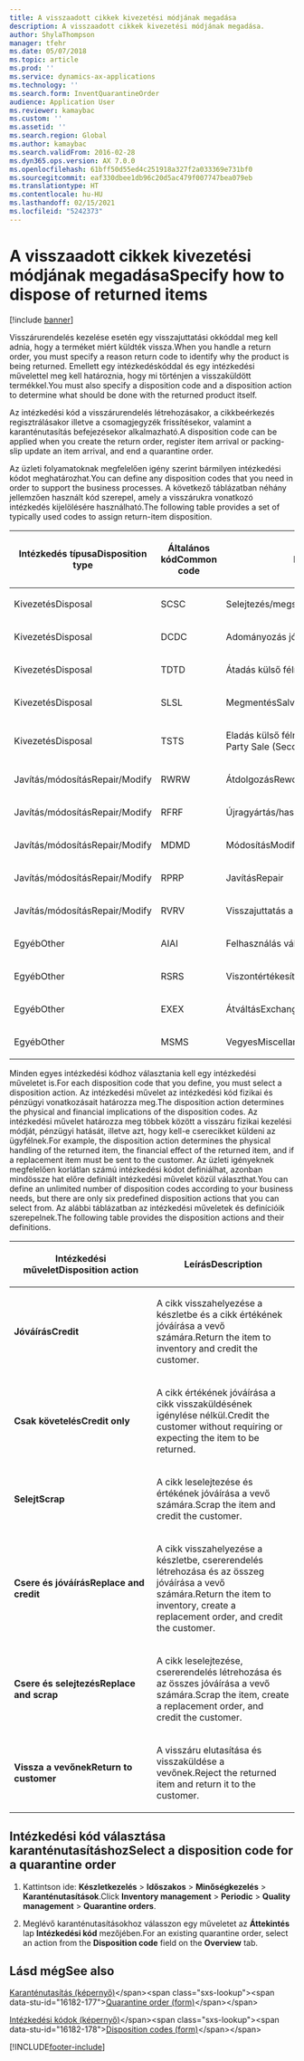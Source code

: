 ```yaml
---
title: A visszaadott cikkek kivezetési módjának megadása
description: A visszaadott cikkek kivezetési módjának megadása.
author: ShylaThompson
manager: tfehr
ms.date: 05/07/2018
ms.topic: article
ms.prod: ''
ms.service: dynamics-ax-applications
ms.technology: ''
ms.search.form: InventQuarantineOrder
audience: Application User
ms.reviewer: kamaybac
ms.custom: ''
ms.assetid: ''
ms.search.region: Global
ms.author: kamaybac
ms.search.validFrom: 2016-02-28
ms.dyn365.ops.version: AX 7.0.0
ms.openlocfilehash: 61bff50d55ed4c251918a327f2a033369e731bf0
ms.sourcegitcommit: eaf330dbee1db96c20d5ac479f007747bea079eb
ms.translationtype: HT
ms.contentlocale: hu-HU
ms.lasthandoff: 02/15/2021
ms.locfileid: "5242373"
---
```

# <a name="specify-how-to-dispose-of-returned-items"></a><span data-ttu-id="16182-103">A visszaadott cikkek kivezetési módjának megadása</span><span class="sxs-lookup"><span data-stu-id="16182-103">Specify how to dispose of returned items</span></span> 

[!include [banner](../includes/banner.md)]


<span data-ttu-id="16182-104">Visszárurendelés kezelése esetén egy visszajuttatási okkóddal meg kell adnia, hogy a terméket miért küldték vissza.</span><span class="sxs-lookup"><span data-stu-id="16182-104">When you handle a return order, you must specify a reason return code to identify why the product is being returned.</span></span> <span data-ttu-id="16182-105">Emellett egy intézkedéskóddal és egy intézkedési művelettel meg kell határoznia, hogy mi történjen a visszaküldött termékkel.</span><span class="sxs-lookup"><span data-stu-id="16182-105">You must also specify a disposition code and a disposition action to determine what should be done with the returned product itself.</span></span>

<span data-ttu-id="16182-106">Az intézkedési kód a visszárurendelés létrehozásakor, a cikkbeérkezés regisztrálásakor illetve a csomagjegyzék frissítésekor, valamint a karanténutasítás befejezésekor alkalmazható.</span><span class="sxs-lookup"><span data-stu-id="16182-106">A disposition code can be applied when you create the return order, register item arrival or packing-slip update an item arrival, and end a quarantine order.</span></span>

<span data-ttu-id="16182-107">Az üzleti folyamatoknak megfelelően igény szerint bármilyen intézkedési kódot meghatározhat.</span><span class="sxs-lookup"><span data-stu-id="16182-107">You can define any disposition codes that you need in order to support the business processes.</span></span> <span data-ttu-id="16182-108">A következő táblázatban néhány jellemzően használt kód szerepel, amely a visszárukra vonatkozó intézkedés kijelölésére használható.</span><span class="sxs-lookup"><span data-stu-id="16182-108">The following table provides a set of typically used codes to assign return-item disposition.</span></span>

<table>
<colgroup>
<col style="width: 33%" />
<col style="width: 33%" />
<col style="width: 33%" />
</colgroup>
<thead>
<tr class="header">
<th><p><span data-ttu-id="16182-109">Intézkedés típusa</span><span class="sxs-lookup"><span data-stu-id="16182-109">Disposition type</span></span></p></th>
<th><p><span data-ttu-id="16182-110">Általános kód</span><span class="sxs-lookup"><span data-stu-id="16182-110">Common code</span></span></p></th>
<th><p><span data-ttu-id="16182-111">Leírás</span><span class="sxs-lookup"><span data-stu-id="16182-111">Description</span></span></p></th>
</tr>
</thead>
<tbody>
<tr class="odd">
<td><p><span data-ttu-id="16182-112">Kivezetés</span><span class="sxs-lookup"><span data-stu-id="16182-112">Disposal</span></span></p></td>
<td><p><span data-ttu-id="16182-113">SC</span><span class="sxs-lookup"><span data-stu-id="16182-113">SC</span></span></p></td>
<td><p><span data-ttu-id="16182-114">Selejtezés/megsemmisítés</span><span class="sxs-lookup"><span data-stu-id="16182-114">Scrap/Destroy</span></span></p></td>
</tr>
<tr class="even">
<td><p><span data-ttu-id="16182-115">Kivezetés</span><span class="sxs-lookup"><span data-stu-id="16182-115">Disposal</span></span></p></td>
<td><p><span data-ttu-id="16182-116">DC</span><span class="sxs-lookup"><span data-stu-id="16182-116">DC</span></span></p></td>
<td><p><span data-ttu-id="16182-117">Adományozás jótékony célra</span><span class="sxs-lookup"><span data-stu-id="16182-117">Donate to Charity</span></span></p></td>
</tr>
<tr class="odd">
<td><p><span data-ttu-id="16182-118">Kivezetés</span><span class="sxs-lookup"><span data-stu-id="16182-118">Disposal</span></span></p></td>
<td><p><span data-ttu-id="16182-119">TD</span><span class="sxs-lookup"><span data-stu-id="16182-119">TD</span></span></p></td>
<td><p><span data-ttu-id="16182-120">Átadás külső félnek</span><span class="sxs-lookup"><span data-stu-id="16182-120">Third-Party Disposal</span></span></p></td>
</tr>
<tr class="even">
<td><p><span data-ttu-id="16182-121">Kivezetés</span><span class="sxs-lookup"><span data-stu-id="16182-121">Disposal</span></span></p></td>
<td><p><span data-ttu-id="16182-122">SL</span><span class="sxs-lookup"><span data-stu-id="16182-122">SL</span></span></p></td>
<td><p><span data-ttu-id="16182-123">Megmentés</span><span class="sxs-lookup"><span data-stu-id="16182-123">Salvage</span></span></p></td>
</tr>
<tr class="odd">
<td><p><span data-ttu-id="16182-124">Kivezetés</span><span class="sxs-lookup"><span data-stu-id="16182-124">Disposal</span></span></p></td>
<td><p><span data-ttu-id="16182-125">TS</span><span class="sxs-lookup"><span data-stu-id="16182-125">TS</span></span></p></td>
<td><p><span data-ttu-id="16182-126">Eladás külső félnek (másodlagos piacok)</span><span class="sxs-lookup"><span data-stu-id="16182-126">Third-Party Sale (Secondary Markets)</span></span></p></td>
</tr>
<tr class="even">
<td><p><span data-ttu-id="16182-127">Javítás/módosítás</span><span class="sxs-lookup"><span data-stu-id="16182-127">Repair/Modify</span></span></p></td>
<td><p><span data-ttu-id="16182-128">RW</span><span class="sxs-lookup"><span data-stu-id="16182-128">RW</span></span></p></td>
<td><p><span data-ttu-id="16182-129">Átdolgozás</span><span class="sxs-lookup"><span data-stu-id="16182-129">Rework</span></span></p></td>
</tr>
<tr class="odd">
<td><p><span data-ttu-id="16182-130">Javítás/módosítás</span><span class="sxs-lookup"><span data-stu-id="16182-130">Repair/Modify</span></span></p></td>
<td><p><span data-ttu-id="16182-131">RF</span><span class="sxs-lookup"><span data-stu-id="16182-131">RF</span></span></p></td>
<td><p><span data-ttu-id="16182-132">Újragyártás/hasznosítás</span><span class="sxs-lookup"><span data-stu-id="16182-132">Remanufacture/Refurbish</span></span></p></td>
</tr>
<tr class="even">
<td><p><span data-ttu-id="16182-133">Javítás/módosítás</span><span class="sxs-lookup"><span data-stu-id="16182-133">Repair/Modify</span></span></p></td>
<td><p><span data-ttu-id="16182-134">MD</span><span class="sxs-lookup"><span data-stu-id="16182-134">MD</span></span></p></td>
<td><p><span data-ttu-id="16182-135">Módosítás</span><span class="sxs-lookup"><span data-stu-id="16182-135">Modify</span></span></p></td>
</tr>
<tr class="odd">
<td><p><span data-ttu-id="16182-136">Javítás/módosítás</span><span class="sxs-lookup"><span data-stu-id="16182-136">Repair/Modify</span></span></p></td>
<td><p><span data-ttu-id="16182-137">RP</span><span class="sxs-lookup"><span data-stu-id="16182-137">RP</span></span></p></td>
<td><p><span data-ttu-id="16182-138">Javítás</span><span class="sxs-lookup"><span data-stu-id="16182-138">Repair</span></span></p></td>
</tr>
<tr class="even">
<td><p><span data-ttu-id="16182-139">Javítás/módosítás</span><span class="sxs-lookup"><span data-stu-id="16182-139">Repair/Modify</span></span></p></td>
<td><p><span data-ttu-id="16182-140">RV</span><span class="sxs-lookup"><span data-stu-id="16182-140">RV</span></span></p></td>
<td><p><span data-ttu-id="16182-141">Visszajuttatás a szállítóhoz</span><span class="sxs-lookup"><span data-stu-id="16182-141">Return to Vendor</span></span></p></td>
</tr>
<tr class="odd">
<td><p><span data-ttu-id="16182-142">Egyéb</span><span class="sxs-lookup"><span data-stu-id="16182-142">Other</span></span></p></td>
<td><p><span data-ttu-id="16182-143">AI</span><span class="sxs-lookup"><span data-stu-id="16182-143">AI</span></span></p></td>
<td><p><span data-ttu-id="16182-144">Felhasználás változatlan formában</span><span class="sxs-lookup"><span data-stu-id="16182-144">Use as is</span></span></p></td>
</tr>
<tr class="even">
<td><p><span data-ttu-id="16182-145">Egyéb</span><span class="sxs-lookup"><span data-stu-id="16182-145">Other</span></span></p></td>
<td><p><span data-ttu-id="16182-146">RS</span><span class="sxs-lookup"><span data-stu-id="16182-146">RS</span></span></p></td>
<td><p><span data-ttu-id="16182-147">Viszontértékesítés</span><span class="sxs-lookup"><span data-stu-id="16182-147">Resale</span></span></p></td>
</tr>
<tr class="odd">
<td><p><span data-ttu-id="16182-148">Egyéb</span><span class="sxs-lookup"><span data-stu-id="16182-148">Other</span></span></p></td>
<td><p><span data-ttu-id="16182-149">EX</span><span class="sxs-lookup"><span data-stu-id="16182-149">EX</span></span></p></td>
<td><p><span data-ttu-id="16182-150">Átváltás</span><span class="sxs-lookup"><span data-stu-id="16182-150">Exchange</span></span></p></td>
</tr>
<tr class="even">
<td><p><span data-ttu-id="16182-151">Egyéb</span><span class="sxs-lookup"><span data-stu-id="16182-151">Other</span></span></p></td>
<td><p><span data-ttu-id="16182-152">MS</span><span class="sxs-lookup"><span data-stu-id="16182-152">MS</span></span></p></td>
<td><p><span data-ttu-id="16182-153">Vegyes</span><span class="sxs-lookup"><span data-stu-id="16182-153">Miscellaneous</span></span></p></td>
</tr>
</tbody>
</table>


<span data-ttu-id="16182-154">Minden egyes intézkedési kódhoz választania kell egy intézkedési műveletet is.</span><span class="sxs-lookup"><span data-stu-id="16182-154">For each disposition code that you define, you must select a disposition action.</span></span> <span data-ttu-id="16182-155">Az intézkedési művelet az intézkedési kód fizikai és pénzügyi vonatkozásait határozza meg.</span><span class="sxs-lookup"><span data-stu-id="16182-155">The disposition action determines the physical and financial implications of the disposition codes.</span></span> <span data-ttu-id="16182-156">Az intézkedési művelet határozza meg többek között a visszáru fizikai kezelési módját, pénzügyi hatását, illetve azt, hogy kell-e cserecikket küldeni az ügyfélnek.</span><span class="sxs-lookup"><span data-stu-id="16182-156">For example, the disposition action determines the physical handling of the returned item, the financial effect of the returned item, and if a replacement item must be sent to the customer.</span></span> <span data-ttu-id="16182-157">Az üzleti igényeknek megfelelően korlátlan számú intézkedési kódot definiálhat, azonban mindössze hat előre definiált intézkedési művelet közül választhat.</span><span class="sxs-lookup"><span data-stu-id="16182-157">You can define an unlimited number of disposition codes according to your business needs, but there are only six predefined disposition actions that you can select from.</span></span> <span data-ttu-id="16182-158">Az alábbi táblázatban az intézkedési műveletek és definícióik szerepelnek.</span><span class="sxs-lookup"><span data-stu-id="16182-158">The following table provides the disposition actions and their definitions.</span></span>

<table>
<colgroup>
<col style="width: 50%" />
<col style="width: 50%" />
</colgroup>
<thead>
<tr class="header">
<th><p><span data-ttu-id="16182-159">Intézkedési művelet</span><span class="sxs-lookup"><span data-stu-id="16182-159">Disposition action</span></span></p></th>
<th><p><span data-ttu-id="16182-160">Leírás</span><span class="sxs-lookup"><span data-stu-id="16182-160">Description</span></span></p></th>
</tr>
</thead>
<tbody>
<tr class="odd">
<td><p><span data-ttu-id="16182-161"><strong>Jóváírás</strong></span><span class="sxs-lookup"><span data-stu-id="16182-161"><strong>Credit</strong></span></span></p></td>
<td><p><span data-ttu-id="16182-162">A cikk visszahelyezése a készletbe és a cikk értékének jóváírása a vevő számára.</span><span class="sxs-lookup"><span data-stu-id="16182-162">Return the item to inventory and credit the customer.</span></span></p></td>
</tr>
<tr class="even">
<td><p><span data-ttu-id="16182-163"><strong>Csak követelés</strong></span><span class="sxs-lookup"><span data-stu-id="16182-163"><strong>Credit only</strong></span></span></p></td>
<td><p><span data-ttu-id="16182-164">A cikk értékének jóváírása a cikk visszaküldésének igénylése nélkül.</span><span class="sxs-lookup"><span data-stu-id="16182-164">Credit the customer without requiring or expecting the item to be returned.</span></span></p></td>
</tr>
<tr class="odd">
<td><p><span data-ttu-id="16182-165"><strong>Selejt</strong></span><span class="sxs-lookup"><span data-stu-id="16182-165"><strong>Scrap</strong></span></span></p></td>
<td><p><span data-ttu-id="16182-166">A cikk leselejtezése és értékének jóváírása a vevő számára.</span><span class="sxs-lookup"><span data-stu-id="16182-166">Scrap the item and credit the customer.</span></span></p></td>
</tr>
<tr class="even">
<td><p><span data-ttu-id="16182-167"><strong>Csere és jóváírás</strong></span><span class="sxs-lookup"><span data-stu-id="16182-167"><strong>Replace and credit</strong></span></span></p></td>
<td><p><span data-ttu-id="16182-168">A cikk visszahelyezése a készletbe, csererendelés létrehozása és az összeg jóváírása a vevő számára.</span><span class="sxs-lookup"><span data-stu-id="16182-168">Return the item to inventory, create a replacement order, and credit the customer.</span></span></p></td>
</tr>
<tr class="odd">
<td><p><span data-ttu-id="16182-169"><strong>Csere és selejtezés</strong></span><span class="sxs-lookup"><span data-stu-id="16182-169"><strong>Replace and scrap</strong></span></span></p></td>
<td><p><span data-ttu-id="16182-170">A cikk leselejtezése, csererendelés létrehozása és az összes jóváírása a vevő számára.</span><span class="sxs-lookup"><span data-stu-id="16182-170">Scrap the item, create a replacement order, and credit the customer.</span></span></p></td>
</tr>
<tr class="even">
<td><p><span data-ttu-id="16182-171"><strong>Vissza a vevőnek</strong></span><span class="sxs-lookup"><span data-stu-id="16182-171"><strong>Return to customer</strong></span></span></p></td>
<td><p><span data-ttu-id="16182-172">A visszáru elutasítása és visszaküldése a vevőnek.</span><span class="sxs-lookup"><span data-stu-id="16182-172">Reject the returned item and return it to the customer.</span></span></p></td>
</tr>
</tbody>
</table>


## <a name="select-a-disposition-code-for-a-quarantine-order"></a><span data-ttu-id="16182-173">Intézkedési kód választása karanténutasításhoz</span><span class="sxs-lookup"><span data-stu-id="16182-173">Select a disposition code for a quarantine order</span></span>

1.  <span data-ttu-id="16182-174">Kattintson ide: **Készletkezelés** \> **Időszakos** \> **Minőségkezelés** \> **Karanténutasítások**.</span><span class="sxs-lookup"><span data-stu-id="16182-174">Click **Inventory management** \> **Periodic** \> **Quality management** \> **Quarantine orders**.</span></span>

2.  <span data-ttu-id="16182-175">Meglévő karanténutasításokhoz válasszon egy műveletet az **Áttekintés** lap **Intézkedési kód** mezőjében.</span><span class="sxs-lookup"><span data-stu-id="16182-175">For an existing quarantine order, select an action from the **Disposition code** field on the **Overview** tab.</span></span>



## <a name="see-also"></a><span data-ttu-id="16182-176">Lásd még</span><span class="sxs-lookup"><span data-stu-id="16182-176">See also</span></span>

<span data-ttu-id="16182-177">[Karanténutasítás (képernyő)](https://technet.microsoft.com/library/aa554073(v=ax.60))</span><span class="sxs-lookup"><span data-stu-id="16182-177">[Quarantine order (form)](https://technet.microsoft.com/library/aa554073(v=ax.60))</span></span>

<span data-ttu-id="16182-178">[Intézkedési kódok (képernyő)](https://technet.microsoft.com/library/hh597113\(v=ax.60\))</span><span class="sxs-lookup"><span data-stu-id="16182-178">[Disposition codes (form)](https://technet.microsoft.com/library/hh597113\(v=ax.60\))</span></span>

  




[!INCLUDE[footer-include](../../includes/footer-banner.md)]